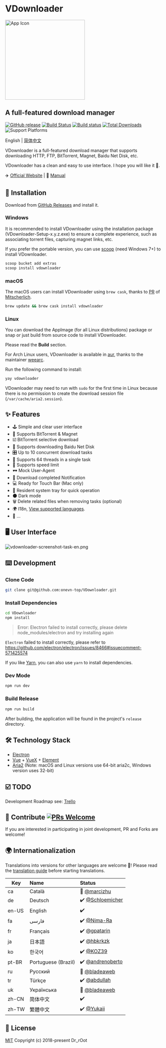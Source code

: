 # VDownloader

<a href="https://downloader.1-vn.com">
  <img src="https://cdn.nlark.com/yuque/0/2018/png/129147/1543735425232-a5d2c99f-d788-43e4-9781-558ff6d21027.png" width="256" alt="App Icon" />
</a>

## A full-featured download manager

[![GitHub release](https://img.shields.io/github/release/agalwood/VDownloader.svg)](https://github.com/agalwood/VDownloader/releases) [![Build Status](https://travis-ci.org/agalwood/VDownloader.svg?branch=master)](https://travis-ci.org/agalwood/VDownloader) [![Build status](https://ci.appveyor.com/api/projects/status/l11d5h05xwwcvoux/branch/master?svg=true)](https://ci.appveyor.com/project/agalwood/vdownloader/branch/master) [![Total Downloads](https://img.shields.io/github/downloads/agalwood/VDownloader/total.svg)](https://github.com/agalwood/VDownloader/releases) ![Support Platforms](https://camo.githubusercontent.com/a50c47295f350646d08f2e1ccd797ceca3840e52/68747470733a2f2f696d672e736869656c64732e696f2f62616467652f706c6174666f726d2d6d61634f5325323025374325323057696e646f77732532302537432532304c696e75782d6c69676874677265792e737667)

English | [简体中文](./README-CN.md)

VDownloader is a full-featured download manager that supports downloading HTTP, FTP, BitTorrent, Magnet, Baidu Net Disk, etc.

VDownloader has a clean and easy to use interface. I hope you will like it 👻.

✈️ [Official Website](https://vdownloader.app) | 📖 [Manual](https://github.com/agalwood/VDownloader/wiki)

## 💽 Installation

Download from [GitHub Releases](https://github.com/agalwood/VDownloader/releases) and install it.

### Windows

It is recommended to install VDownloader using the installation package (VDownloader-Setup-x.y.z.exe) to ensure a complete experience, such as associating torrent files, capturing magnet links, etc.

If you prefer the portable version, you can use [scoop](https://github.com/lukesampson/scoop) (need Windows 7+) to install VDownloader.

```bash
scoop bucket add extras
scoop install vdownloader
```

### macOS

The macOS users can install VDownloader using `brew cask`, thanks to [PR](https://github.com/Homebrew/homebrew-cask/pull/59494) of [Mitscherlich](https://github.com/Mitscherlich).

```bash
brew update && brew cask install vdownloader
```

### Linux

You can download the AppImage (for all Linux distributions) package or snap or just build from source code to install VDownloader.

Please read the **Build** section.

For Arch Linux users, VDownloader is available in [aur](https://aur.archlinux.org/packages/vdownloader/), thanks to the maintainer [weearc](https://github.com/weearc).

Run the following command to install:

```bash
yay vdownloader
```

VDownloader may need to run with `sudo` for the first time in Linux because there is no permission to create the download session file (`/var/cache/aria2.session`).

## ✨ Features

- 🕹 Simple and clear user interface
- 🦄 Supports BitTorrent & Magnet
- ☑️ BitTorrent selective download
- 💾 Supports downloading Baidu Net Disk
- 🎛 Up to 10 concurrent download tasks
- 🚀 Supports 64 threads in a single task
- 🚥 Supports speed limit
- 🕶 Mock User-Agent
- 🔔 Download completed Notification
- 💻 Ready for Touch Bar (Mac only)
- 🤖 Resident system tray for quick operation
- 🌑 Dark mode
- 🗑 Delete related files when removing tasks (optional)
- 🌍 I18n, [View supported languages](#-internationalization).
- 🎏 ...

## 🖥 User Interface

![vdownloader-screenshot-task-en.png](https://cdn.nlark.com/yuque/0/2019/png/129147/1550151166169-94b4bfb0-746e-42b8-aad7-0b6890f89abb.png)

## ⌨️ Development

### Clone Code

```bash
git clone git@github.com:onevn-top/VDownloader.git
```

### Install Dependencies

```bash
cd VDownloader
npm install
```

> Error: Electron failed to install correctly, please delete node_modules/electron and try installing again

`Electron` failed to install correctly, please refer to https://github.com/electron/electron/issues/8466#issuecomment-571425574

If you like [Yarn](https://yarnpkg.com/), you can also use `yarn` to install dependencies.

### Dev Mode

```bash
npm run dev
```

### Build Release

```bash
npm run build
```

After building, the application will be found in the project's `release` directory.

## 🛠 Technology Stack

- [Electron](https://electronjs.org/)
- [Vue](https://vuejs.org/) + [VueX](https://vuex.vuejs.org/) + [Element](https://element.eleme.io)
- [Aria2](https://aria2.github.io/) (Note: macOS and Linux versions use 64-bit aria2c, Windows version uses 32-bit)

## ☑️ TODO

Development Roadmap see: [Trello](https://trello.com/b/qNUzA0bv/vdownloader)

## 🤝 Contribute [![PRs Welcome](https://img.shields.io/badge/PRs-welcome-brightgreen.svg?style=flat)](http://makeapullrequest.com)

If you are interested in participating in joint development, PR and Forks are welcome!

## 🌍 Internationalization

Translations into versions for other languages are welcome 🧐! Please read the [translation guide](./CONTRIBUTING.md#-translation-guide) before starting translations.

| Key   | Name                | Status       |
|-------|:--------------------|:-------------|
| ca    | Català              | 🚧 [@marcizhu](https://github.com/marcizhu) |
| de    | Deutsch             | ✔️ [@Schloemicher](https://github.com/Schloemicher) |
| en-US | English             | ✔️           |
| fa    | فارسی               | ✔️ [@Nima-Ra](https://github.com/Nima-Ra) |
| fr    | Français            | ✔️ [@gpatarin](https://github.com/gpatarin) |
| ja    | 日本語               | ✔️ [@hbkrkzk](https://github.com/hbkrkzk) |
| ko    | 한국어                | ✔️ [@KOZ39](https://github.com/KOZ39) |
| pt-BR | Portuguese (Brazil) | ✔️ [@andrenoberto](https://github.com/andrenoberto) |
| ru    | Русский             | 🚧 [@bladeaweb](https://github.com/bladeaweb) |
| tr    | Türkçe              | ✔️ [@abdullah](https://github.com/abdullah) |
| uk    | Українська          | 🚧 [@bladeaweb](https://github.com/bladeaweb) |
| zh-CN | 简体中文             | ✔️           |
| zh-TW | 繁體中文             | ✔️ [@Yukaii](https://github.com/Yukaii) |

## 📜 License

[MIT](https://opensource.org/licenses/MIT) Copyright (c) 2018-present Dr_rOot
